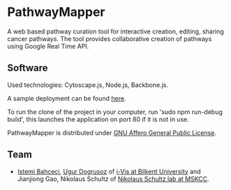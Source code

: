 # PathwayMapper

A web based pathway curation tool for interactive creation, editing, sharing cancer pathways. The tool provides collaborative creation of pathways using Google Real Time API. 

## Software

Used technologies: Cytoscape.js, Node.js, Backbone.js. 

A sample deployment can be found [here](http://tcga.patika.org).

To run the clone of the project in your computer, run 'sudo npm run-debug build', this launches the application on port 80 if it is not in use.

PathwayMapper is distributed under [GNU Affero General Public License](https://www.gnu.org/licenses/agpl-3.0.html).

## Team

  * [Istemi Bahceci](https://github.com/istemi-bahceci), [Ugur Dogrusoz](https://github.com/ugurdogrusoz) of [i-Vis at Bilkent University](http://www.cs.bilkent.edu.tr/~ivis) and Jianjiong Gao, Nikolaus Schultz of [Nikolaus Schultz lab at MSKCC](https://www.mskcc.org/research-areas/labs/nikolaus-schultz).
